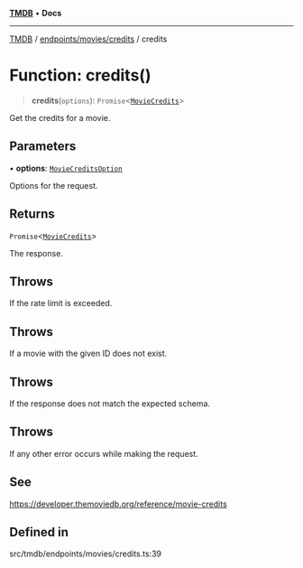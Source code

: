 [**TMDB**](../../../../README.md) • **Docs**

***

[TMDB](../../../../README.md) / [endpoints/movies/credits](../README.md) / credits

# Function: credits()

> **credits**(`options`): `Promise`\<[`MovieCredits`](../../../../structs/Schemas/type-aliases/MovieCredits.md)\>

Get the credits for a movie.

## Parameters

• **options**: [`MovieCreditsOption`](../type-aliases/MovieCreditsOption.md)

Options for the request.

## Returns

`Promise`\<[`MovieCredits`](../../../../structs/Schemas/type-aliases/MovieCredits.md)\>

The response.

## Throws

If the rate limit is exceeded.

## Throws

If a movie with the given ID does not exist.

## Throws

If the response does not match the expected schema.

## Throws

If any other error occurs while making the request.

## See

https://developer.themoviedb.org/reference/movie-credits

## Defined in

src/tmdb/endpoints/movies/credits.ts:39
